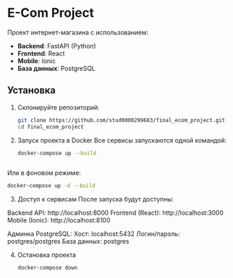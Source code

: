 # E-Com Project

Проект интернет-магазина с использованием:
- **Backend**: FastAPI (Python)
- **Frontend**: React
- **Mobile**: Ionic
- **База данных**: PostgreSQL

## Установка

1. Склонируйте репозиторий:
   ```bash
   git clone https://github.com/stud0000299683/final_ecom_project.git
   cd final_ecom_project
   
2. Запуск проекта в Docker
Все сервисы запускаются одной командой:

   ```bash
   docker-compose up --build
      
Или в фоновом режиме:

   ```bash
   docker-compose up -d --build
   ```   

3. Доступ к сервисам
После запуска будут доступны:

Backend API: http://localhost:8000
Frontend (React): http://localhost:3000
Mobile (Ionic): http://localhost:8100

Админка PostgreSQL:
Хост: localhost:5432
Логин/пароль: postgres/postgres
База данных: postgres

4. Остановка проекта
   ```bash
   docker-compose down

